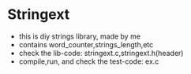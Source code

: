 # Stringext
- this is diy strings library, made by me  
- contains word_counter,strings_length,etc  
- check the lib-code: stringext.c,stringext.h(header)  
- compile,run, and check the test-code: ex.c
